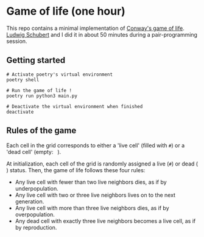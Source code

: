 # Game of life (one hour)

This repo contains a minimal implementation
of [Conway's game of life](https://en.wikipedia.org/wiki/Conway%27s_Game_of_Life).
[Ludwig Schubert](https://github.com/ludwigschubert) and I did it in about 50 minutes during a pair-programming session.

## Getting started

```
# Activate poetry's virtual environment
poetry shell

# Run the game of life !
poetry run python3 main.py

# Deactivate the virtual environment when finished
deactivate
```

## Rules of the game

Each cell in the grid corresponds to either a 'live cell' (filled with `#`) or a 'dead cell' (empty: ` `).

At initialization, each cell of the grid is randomly assigned a live (`#`) or dead (` `) status.
Then, the game of life follows these four rules:

- Any live cell with fewer than two live neighbors dies, as if by underpopulation.
- Any live cell with two or three live neighbors lives on to the next generation.
- Any live cell with more than three live neighbors dies, as if by overpopulation.
- Any dead cell with exactly three live neighbors becomes a live cell, as if by reproduction.

